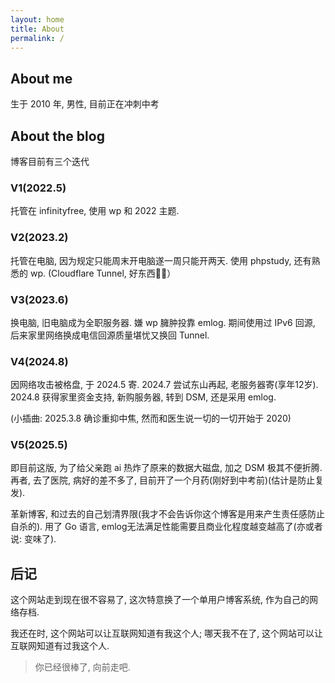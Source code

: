 ```yaml
---
layout: home
title: About
permalink: /
---
```


## About me
生于 2010 年, 男性, 目前正在冲刺中考

## About the blog
博客目前有三个迭代

### V1(2022.5)
托管在 infinityfree, 使用 wp 和 2022 主题.

### V2(2023.2)
托管在电脑, 因为规定只能周末开电脑遂一周只能开两天.
使用 phpstudy, 还有熟悉的 wp.
(Cloudflare Tunnel, 好东西👌🏻）

### V3(2023.6)
换电脑, 旧电脑成为全职服务器.
嫌 wp 臃肿投靠 emlog.
期间使用过 IPv6 回源, 后来家里网络换成电信回源质量堪忧又换回 Tunnel.

### V4(2024.8)
因网络攻击被格盘, 于 2024.5 寄.
2024.7 尝试东山再起, 老服务器寄(享年12岁).
2024.8 获得家里资金支持, 新购服务器, 转到 DSM, 还是采用 emlog.

(小插曲: 2025.3.8 确诊重抑中焦, 然而和医生说一切的一切开始于 2020)
### V5(2025.5)
即目前这版, 为了给父亲跑 ai 热炸了原来的数据大磁盘, 加之 DSM 极其不便折腾.
再者, 去了医院, 病好的差不多了, 目前开了一个月药(刚好到中考前)(估计是防止复发).

革新博客, 和过去的自己划清界限(我才不会告诉你这个博客是用来产生责任感防止自杀的).
用了 Go 语言, emlog无法满足性能需要且商业化程度越变越高了(亦或者说: 变味了).

## 后记

这个网站走到现在很不容易了, 这次特意换了一个单用户博客系统, 作为自己的网络存档.

我还在时, 这个网站可以让互联网知道有我这个人;
哪天我不在了, 这个网站可以让互联网知道有过我这个人.

> 你已经很棒了, 向前走吧.
